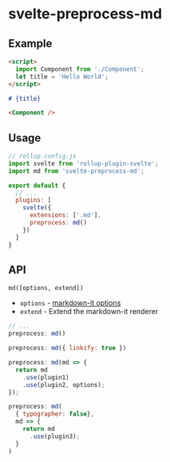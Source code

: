 # svelte-preprocess-md

## Example

```md
<script>
  import Component from './Component';
  let title = 'Hello World';
</script>

# {title}

<Component />
```

## Usage

```js
// rollup.config.js
import svelte from 'rollup-plugin-svelte';
import md from 'svelte-preprocess-md';

export default {
  // ...
  plugins: [
    svelte({
      extensions: ['.md'],
      preprocess: md()
    })
  ]
}
```

## API

`md([options, extend])`

- `options` - [markdown-it options](https://github.com/markdown-it/markdown-it#init-with-presets-and-options)
- `extend` - Extend the markdown-it renderer

```js
// ...
preprocess: md()

preprocess: md({ linkify: true })

preprocess: md(md => {
  return md
    .use(plugin1)
    .use(plugin2, options);
});

preprocess: md(
  { typographer: false},
  md => {
    return md
      .use(plugin3);
  }
)
```